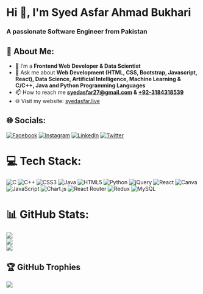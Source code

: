 # Hi 👋, I'm Syed Asfar Ahmad Bukhari

### A passionate Software Engineer from Pakistan

## 💫 About Me:

- 🌱 I’m a **Frontend Web Developer & Data Scientist**
- 💬 Ask me about **Web Development (HTML, CSS, Bootstrap, Javascript, React), Data Science, Artificial Intelligence, Machine Learning & C/C++, Java and Python Programming Languages**
- 📫 How to reach me **[syedasfar27@gmail.com](mailto:syedasfar27@gmail.com) & [+92-3184318539](tel:+923184318539)**
- 🌐 Visit my website: [syedasfar.live](https://www.syedasfar.live)



## 🌐 Socials:
[![Facebook](https://img.shields.io/badge/Facebook-%231877F2.svg?logo=Facebook&logoColor=white)](https://facebook.com/https://www.facebook.com/syedasfar786) [![Instagram](https://img.shields.io/badge/Instagram-%23E4405F.svg?logo=Instagram&logoColor=white)](https://instagram.com/https://instagram.com/syed_asfar_27) [![LinkedIn](https://img.shields.io/badge/LinkedIn-%230077B5.svg?logo=linkedin&logoColor=white)](https://linkedin.com/in/https://www.linkedin.com/in/syed-asfar-ahmad-bukhari) [![Twitter](https://img.shields.io/badge/Twitter-%231DA1F2.svg?logo=Twitter&logoColor=white)](https://twitter.com/https://twitter.com/bukhari_asfar) 

# 💻 Tech Stack:
![C](https://img.shields.io/badge/c-%2300599C.svg?style=for-the-badge&logo=c&logoColor=white) ![C++](https://img.shields.io/badge/c++-%2300599C.svg?style=for-the-badge&logo=c%2B%2B&logoColor=white) ![CSS3](https://img.shields.io/badge/css3-%231572B6.svg?style=for-the-badge&logo=css3&logoColor=white) ![Java](https://img.shields.io/badge/java-%23ED8B00.svg?style=for-the-badge&logo=java&logoColor=white) ![HTML5](https://img.shields.io/badge/html5-%23E34F26.svg?style=for-the-badge&logo=html5&logoColor=white) ![Python](https://img.shields.io/badge/python-3670A0?style=for-the-badge&logo=python&logoColor=ffdd54) ![jQuery](https://img.shields.io/badge/jquery-%230769AD.svg?style=for-the-badge&logo=jquery&logoColor=white) ![React](https://img.shields.io/badge/react-%2320232a.svg?style=for-the-badge&logo=react&logoColor=%2361DAFB) ![Canva](https://img.shields.io/badge/Canva-%2300C4CC.svg?style=for-the-badge&logo=Canva&logoColor=white) ![JavaScript](https://img.shields.io/badge/javascript-%23323330.svg?style=for-the-badge&logo=javascript&logoColor=%23F7DF1E) ![Chart.js](https://img.shields.io/badge/chart.js-F5788D.svg?style=for-the-badge&logo=chart.js&logoColor=white) ![React Router](https://img.shields.io/badge/React_Router-CA4245?style=for-the-badge&logo=react-router&logoColor=white) ![Redux](https://img.shields.io/badge/redux-%23593d88.svg?style=for-the-badge&logo=redux&logoColor=white) ![MySQL](https://img.shields.io/badge/mysql-%2300f.svg?style=for-the-badge&logo=mysql&logoColor=white)
# 📊 GitHub Stats:
![](https://github-readme-stats.vercel.app/api?username=Syed-Asfar-27&theme=blue-green&hide_border=false&include_all_commits=true&count_private=true)<br/>
![](https://github-readme-streak-stats.herokuapp.com/?user=Syed-Asfar-27&theme=blue-green&hide_border=false)<br/>
![](https://github-readme-stats.vercel.app/api/top-langs/?username=Syed-Asfar-27&theme=blue-green&hide_border=false&include_all_commits=true&count_private=true&layout=compact)

## 🏆 GitHub Trophies
![](https://github-profile-trophy.vercel.app/?username=Syed-Asfar-27&theme=monokai&no-frame=true&no-bg=true&margin-w=4)





